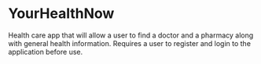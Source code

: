 # YourHealthNow
Health care app that will allow a user to find a doctor and a pharmacy along with general health information. Requires a user to register and login to the application before use.
